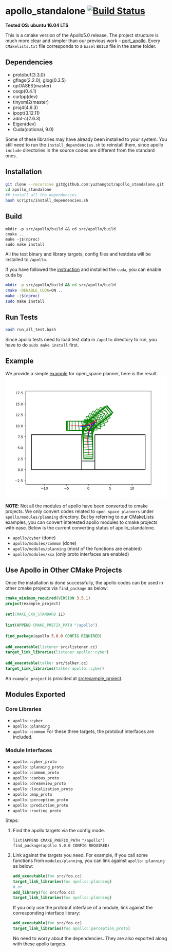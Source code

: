 # apollo_standalone [![Build Status](https://travis-ci.com/yuzhangbit/apollo_standalone.svg?token=Jmj6MSYSGZmX9ePjdawa&branch=master)](https://travis-ci.com/yuzhangbit/apollo_standalone)

**Tested OS: ubuntu 16.04 LTS**

This is a cmake version of the Apollo5.0 release. The project structure is much more clear and simpler than our previous work – [port_apollo](https://github.com/yuzhangbit/port_apollo).  Every `CMakelists.txt` file corresponds to a `bazel` `BUILD` file in the same folder.

## Dependencies

* protobuf(3.3.0)
* gflags(2.2.0), glog(0.3.5)
* qpOASES(master)
* osqp(0.4.1)
* curlpp(dev)
* tinyxml2(master)
* proj4(4.9.3)
* ipopt(3.12.11)
* adol-c(2.6.3)
* Eigen(dev)
* Cuda(optional, 9.0)

Some of these libraries may have already been installed to your system. You still need to run the `install_dependencies.sh` to reinstall them, since apollo `include` directories in the source codes are different from the standard ones. 


## Installation
```bash
git clone --recursive git@github.com:yuzhangbit/apollo_standalone.git
cd apollo_standalone
## install all the dependencies
bash scripts/install_dependencies.sh
```
## Build
```
mkdir -p src/apollo/build && cd src/apollo/build
cmake ..
make -j$(nproc)
sudo make install
```
All the test binary and library targets, config files and testdata will be installed to `/apollo`.

If you have followed the [instruction](https://yuzhangbit.github.io/tools/nvidia-driver-and-cuda9-installation/) and installed the `cuda`, you can enable cuda by

```bash
mkdir -p src/apollo/build && cd src/apollo/build
cmake -DENABLE_CUDA=ON ..
make -j$(nproc)
sudo make install
```

## Run Tests

```bash
bash run_all_test.bash
```

Since apollo tests need to load test data in `/apollo` directory to run, you have to do `sudo make install` first.

## Example
We provide a simple [example](./src/example_project/src/open_space_demo.cpp) for open_space planner, here is the result.
![d](./src/example_project/parking.png)

**NOTE**: Not all the modules of apollo have been converted to cmake projects. We only convert codes related to `open space planners` under `apollo/modules/planning` directory.  But by referring to our CMakeLists examples, you can convert interested apollo modules to cmake projects with ease.  Below is the current converting status of apollo_standalone.

* `apollo/cyber` (done)
* `apollo/modules/common`  (done)
* `apollo/modules/planning`  (most of the functions are enabled)
* `apollo/modules/xxx` (only proto interfaces are enabled)

## Use Apollo in Other CMake Projects
Once the installation is done successfully, the apollo codes can be used in other cmake projects via `find_package` as below:
```cmake
cmake_minimum_required(VERSION 3.5.1)
project(example_project)

set(CMAKE_CXX_STANDARD 11)

list(APPEND CMAKE_PREFIX_PATH "/apollo")

find_package(apollo 5.0.0 CONFIG REQUIRED)

add_executable(listener src/listener.cc)
target_link_libraries(listener apollo::cyber)

add_executable(talker src/talker.cc)
target_link_libraries(talker apollo::cyber)
```
An `example_project` is provided at [src/example_project](./src/example_project).

## Modules Exported
### Core Libraries
* `apollo::cyber`
* `apollo::planning`
* `apollo::common`
For these three targets, the protobuf interfaces are included.
### Module Interfaces
* `apollo::cyber_proto`
* `apollo::planning_proto`
* `apollo::common_proto`
* `apollo::canbus_proto`
* `apollo::dreamview_proto`
* `apollo::localization_proto`
* `apollo::map_proto`
* `apollo::perception_proto`
* `apollo::prediction_proto`
* `apollo::routing_proto`


Steps:
1. Find the apollo targets via the config mode.
    ```
    list(APPEND CMAKE_PREFIX_PATH "/apollo")
    find_package(apollo 5.0.0 CONFIG REQUIRED)
    ```
2. Link against the targets you need. For example, if you call some functions from `modules/planning`, you can link against `apollo::planning` as below:
    ```cmake
    add_executable(foo src/foo.cc)
    target_link_libraries(foo apollo::planning)
    # or
    add_library(foo src/foo.cc)
    target_link_libraries(foo apollo::planning)
    ```
    If you only use the protobuf interface of a module, link against the corresponding interface library:
    ```cmake
    add_executable(foo src/foo.cc)
    target_link_libraries(foo apollo::perception_proto)
    ```
    No need to worry about the dependencies. They are also exported along with these apollo targets.






